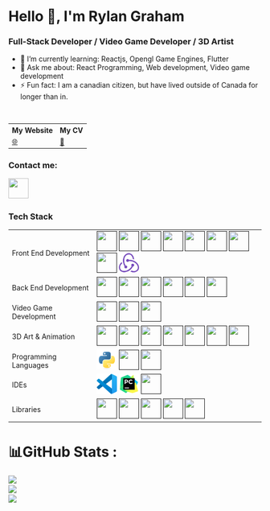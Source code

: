 # Hello 👋, I'm Rylan Graham

### Full-Stack Developer / Video Game Developer / 3D Artist

- 🌱 I’m currently learning: Reactjs, Opengl Game Engines, Flutter
- 💬 Ask me about: React Programming, Web development, Video game development
- ⚡ Fun fact: I am a canadian citizen, but have lived outside of Canada for longer than in.
<br/>

<table>
    <tr>
        <th>My Website</th>
        <th>My CV</th>
    </tr>
    <tr>
        <td>
            <a href="https://rylanjgraham.com">🌐</a>
        </td>
        <td>
            <a href="https://www.rylanjgraham.com/cv">📃</a>
        </td>
    </tr>
</table>

### Contact me:

<a href="https://www.linkedin.com/in/RylanJGraham/"><img src="https://www.vectorlogo.zone/logos/linkedin/linkedin-icon.svg" width="40" height="40"/></a>

### Tech Stack

<table>
    <tr>
        <td>Front End Development</td>
        <td>
            <a href=""><img src="https://www.vectorlogo.zone/logos/reactjs/reactjs-icon.svg" width="40" height="40"/></a>
            <a href=""><img src="https://www.vectorlogo.zone/logos/w3_html5/w3_html5-icon.svg" width="40" height="40"/></a>
            <a href=""><img src="https://www.vectorlogo.zone/logos/w3_css/w3_css-icon.svg" width="40" height="40"/></a>
            <a href=""><img src="https://www.vectorlogo.zone/logos/tailwindcss/tailwindcss-icon.svg" width="40" height="40"/></a>
            <a href=""><img src="https://www.vectorlogo.zone/logos/flutterio/flutterio-icon.svg" width="40" height="40"/></a>
            <a href=""><img src="https://www.vectorlogo.zone/logos/rapidapi/rapidapi-icon.svg" width="40" height="40"/></a>
            <a href=""><img src="https://www.vectorlogo.zone/logos/nodejs/nodejs-icon.svg" width="40" height="40"/></a>
            <a href=""><img src="https://www.vectorlogo.zone/logos/javascript/javascript-icon.svg" width="40" height="40"/></a>
            <a href=""><img src="https://github.com/devicons/devicon/blob/v2.13.0/icons/redux/redux-original.svg" width="40" height="40"/></a>
        </td>
    </tr>
    <tr>
        <td>Back End Development</td>
        <td>
            <a href=""><img src="https://www.vectorlogo.zone/logos/nodejs/nodejs-icon.svg" width="40" height="40"/></a>
            <a href=""><img src="https://www.vectorlogo.zone/logos/javascript/javascript-icon.svg" width="40" height="40"/></a>
            <a href=""><img src="https://www.vectorlogo.zone/logos/supabase/supabase-icon.svg" width="40" height="40"/></a>
            <a href=""><img src="https://www.vectorlogo.zone/logos/stripe/stripe-icon.svg" width="40" height="40"/></a>
            <a href=""><img src="https://www.vectorlogo.zone/logos/firebase/firebase-icon.svg" width="40" height="40"/></a>
            <a href=""><img src="https://cdn.worldvectorlogo.com/logos/postgresql.svg" width="40" height="40"/></a>
        </td>
    </tr>
    <tr>
        <td>Video Game Development</td>
        <td>
            <a href=""><img src="https://www.vectorlogo.zone/logos/unity3d/unity3d-icon.svg" width="40" height="40"/></a>
            <a href=""><img src="https://vectorwiki.com/images/2Lqpe__c.svg" width="40" height="40"/></a>
            <a href=""><img src="https://bairesdev.mo.cloudinary.net/blog/2022/08/ue-logo-1400x788-1400x788-8f185e1e3635-1.jpg?tx=w_3840,q_auto" width="40" height="40"/></a>
    </tr>
    <tr>
        <td>3D Art & Animation</td>
        <td>
            <a href=""><img src="https://vectorwiki.com/images/qz3pp__blender.svg" width="40" height="40"/></a>
            <a href=""><img src="https://cdn.worldvectorlogo.com/logos/adobe-photoshop-2.svg" width="40" height="40"/></a>
            <a href=""><img src="https://cdn.worldvectorlogo.com/logos/maya-2017.svg" width="40" height="40"/></a>
            <a href=""><img src="https://cdn.worldvectorlogo.com/logos/3ds-max-full.svg" width="40" height="40"/></a>
            <a href=""><img src="https://docs.toonboom.com/help/harmony-21/premium/Resources/Images/_ICONS/Products/128x128/3-premium.png" width="40" height="40"/></a>
            <a href=""><img src="https://seeklogo.com/images/Z/ZBrush-logo-43D6324DC8-seeklogo.com.png" width="40" height="40"/></a>
            <a href=""><img src="https://cdn-icons-png.flaticon.com/512/5968/5968543.png" width="40" height="40"/></a>
        </td>
    </tr>
    <tr>
        <td>Programming Languages</td>
        <td>
            <a href=""><img src="https://github.com/devicons/devicon/blob/v2.13.0/icons/python/python-original.svg" width="40" height="40"/></a>
            <a href=""><img src="https://vectorwiki.com/images/2Lqpe__c.svg" width="40" height="40"/></a>
            <a href=""><img src="https://www.vectorlogo.zone/logos/javascript/javascript-icon.svg" width="40" height="40"/></a>
        </td>
    </tr>
    <tr>
        <td>IDEs</td>
        <td>
            <a href=""><img src="https://github.com/devicons/devicon/blob/v2.13.0/icons/vscode/vscode-original.svg" width="40" height="40"/></a>
            <a href=""><img src="https://github.com/devicons/devicon/blob/v2.13.0/icons/pycharm/pycharm-original.svg" width="40" height="40"/></a>
            <a href=""><img src="https://cdn.worldvectorlogo.com/logos/visual-studio-2013.svg" width="40" height="40"/></a>
        </td>
    </tr>
    <tr>
        <td>Libraries</td>
        <td>
            <a href=""><img src="https://upload.wikimedia.org/wikipedia/commons/d/d1/Eigen_Silly_Professor_135x135.png" width="40" height="40"/></a>
            <a href=""><img src="https://upload.wikimedia.org/wikipedia/commons/5/50/Bullet_Physics_Library_Logo.png" width="40" height="40"/></a>
            <a href=""><img src="https://upload.wikimedia.org/wikipedia/commons/thumb/9/95/Box2D_logo.svg/1200px-Box2D_logo.svg.png" width="40" height="40"/></a>
            <a href=""><img src="https://upload.wikimedia.org/wikipedia/commons/e/e9/Opengl-logo.svg" width="40" height="40"/></a>
            <a href=""><img src="https://cdn.freebiesupply.com/logos/thumbs/2x/sdl-1-logo.png" width="40" height="40"/></a>
        </td>
    </tr>
</table>

# 📊GitHub Stats :
![](https://github-readme-stats.vercel.app/api?username=RylanJGraham&theme=omni&hide_border=false&include_all_commits=true&count_private=false)<br/>
![](https://github-readme-streak-stats.herokuapp.com/?user=RylanJGraham&theme=omni&hide_border=false)<br/>
![](https://github-readme-stats.vercel.app/api/top-langs/?username=RylanJGraham&theme=omni&hide_border=false&include_all_commits=true&count_private=false&layout=compact)





<!--
**colinbut/colinbut** is a ✨ _special_ ✨ repository because its `README.md` (this file) appears on your GitHub profile.

Here are some ideas to get you started:

- 🔭 I’m currently working on ...
- 🌱 I’m currently learning ...
- 👯 I’m looking to collaborate on ...
- 🤔 I’m looking for help with ...
- 💬 Ask me about ...
- 📫 How to reach me: ...
- 😄 Pronouns: ...
- ⚡ Fun fact: ...
-->